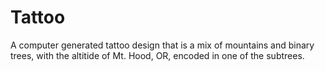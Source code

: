 # Tattoo

A computer generated tattoo design that is a mix of mountains and binary trees,
with the altitide of Mt. Hood, OR, encoded in one of the subtrees.
